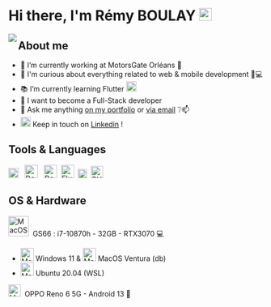 # Hi there, I'm Rémy BOULAY <img src="https://media.giphy.com/media/hvRJCLFzcasrR4ia7z/giphy.gif" width="25px">
<img align="left" heigth="100px" src="https://gitlab.com/R-3MY/R-3MY/-/raw/master/finalv2.svg" />

## About me
- 🔭 I’m currently working at MotorsGate Orléans 📍
- 🔎 I'm curious about everything related to web & mobile development  📱💻
- 📚 I’m currently learning Flutter <img alt="Flutter" width="20px" src="https://gitlab.com/R-3MY/R-3MY/-/raw/master/icons/flutter.png" />
- 💼 I want to become a Full-Stack developer
- 💬 Ask me anything [on my portfolio](https://remyboulay.fr) or [via email](mailto:remy.boulay@supinfo.com) ❔📫
- <img alt="Linkedin" width="20px" src="https://gitlab.com/R-3MY/R-3MY/-/raw/master/icons/linkedin.png" /> Keep in touch on [Linkedin](https://remyboulay.fr) !


## Tools & Languages
<img alt="Firebase" width="20px" src="https://gitlab.com/R-3MY/R-3MY/-/raw/master/icons/firebase.png" />
&nbsp;
<img alt="Docker" width="26px" src="https://gitlab.com/R-3MY/R-3MY/-/raw/master/icons/docker.png" />
&nbsp;
<img  alt="Dart" width="26px" src="https://gitlab.com/R-3MY/R-3MY/-/raw/master/icons/dart.png" />&nbsp;
<img  alt="Flutter" width="26px" src="https://gitlab.com/R-3MY/R-3MY/-/raw/master/icons/flutter.png" />&nbsp;
<img alt="Figma" width="18px" src="https://gitlab.com/R-3MY/R-3MY/-/raw/master/icons/figma.png" />&nbsp;
<img alt="PHP" height="24px" src="https://gitlab.com/R-3MY/R-3MY/-/raw/master/icons/php.png" />

## OS & Hardware
<img alt="MacOS" height="40px" src="https://gitlab.com/R-3MY/R-3MY/-/raw/master/MSI-Logo-700x394.png" />
&nbsp;GS66 :  i7-10870h - 32GB - RTX3070 💻

- <img alt="MacOS" height="26px" src="https://gitlab.com/R-3MY/R-3MY/-/raw/master/icons/windows.png" />&nbsp;Windows 11 & <img alt="MacOS" height="26px" src="https://gitlab.com/R-3MY/R-3MY/-/raw/master/Macos-ventura.png" />&nbsp;MacOS Ventura (db)
-  <img alt="MacOS" height="26px" src="https://gitlab.com/R-3MY/R-3MY/-/raw/master/ubuntu-logo.png" />&nbsp;Ubuntu 20.04 (WSL)
<img alt="MacOS" height="24px" src="https://gitlab.com/R-3MY/R-3MY/-/raw/master/icons/android.png" />
&nbsp;OPPO Reno 6 5G - Android 13 📱


